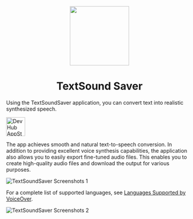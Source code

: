 <div align="center">
	<br />
	<br />
	<img src="https://github.com/jaywcjlove/TextSoundSaver/assets/1680273/4d5d512e-40d2-4cb6-9605-404ead05d8a9" width="160" height="160">
	<h1>TextSound Saver</h1>
</div>

Using the TextSoundSaver application, you can convert text into realistic synthesized speech.

<p>
  <a target="_blank" href="https://apps.apple.com/app/textsound-saver/id6478511402" title="DevHub AppStore">
    <img alt="DevHub AppStore" src="https://tools.applemediaservices.com/api/badges/download-on-the-mac-app-store/black/en-us?size=250x83&amp;releaseDate=1705968000" height="51">
  </a>
</p>

The app achieves smooth and natural text-to-speech conversion. In addition to providing excellent voice synthesis capabilities, the application also allows you to easily export fine-tuned audio files. This enables you to create high-quality audio files and download the output for various purposes.

![TextSoundSaver Screenshots 1](https://github.com/jaywcjlove/TextSoundSaver/assets/1680273/109222a2-fffd-439f-b4d7-82db960909db)

For a complete list of supported languages, see [Languages Supported by VoiceOver](https://support.apple.com/en-us/111748).

![TextSoundSaver Screenshots 2](https://github.com/jaywcjlove/TextSoundSaver/assets/1680273/b4a005d5-28ca-44e1-ae83-5803640f4ddc)
